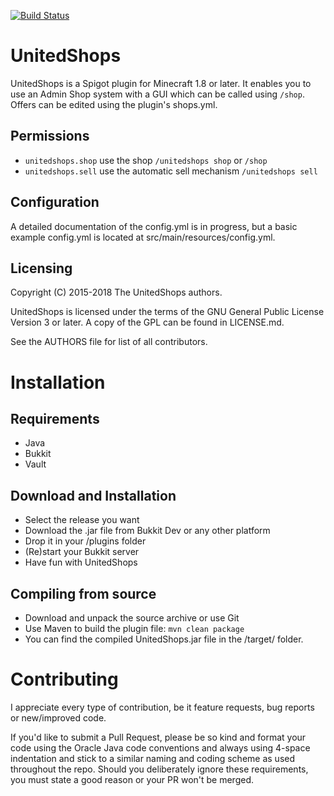 [![Build Status](https://travis-ci.org/NexAdn/unitedshops.svg?branch=master)](https://travis-ci.org/NexAdn/unitedshops)

# UnitedShops

UnitedShops is a Spigot plugin for Minecraft 1.8 or later.
It enables you to use an Admin Shop system with a GUI which can be called using `/shop`.
Offers can be edited using the plugin's shops.yml. 

## Permissions
* `unitedshops.shop` use the shop `/unitedshops shop` or `/shop`
* `unitedshops.sell` use the automatic sell mechanism `/unitedshops sell`

## Configuration
A detailed documentation of the config.yml is in progress, but a basic example config.yml is located at src/main/resources/config.yml.

## Licensing
Copyright (C) 2015-2018 The UnitedShops authors.

UnitedShops is licensed under the terms of the GNU General Public License Version 3 or later.
A copy of the GPL can be found in LICENSE.md.

See the AUTHORS file for list of all contributors.

# Installation
## Requirements
* Java
* Bukkit
* Vault

## Download and Installation
* Select the release you want
* Download the .jar file from Bukkit Dev or any other platform
* Drop it in your /plugins folder
* (Re)start your Bukkit server
* Have fun with UnitedShops

## Compiling from source
* Download and unpack the source archive or use Git
* Use Maven to build the plugin file: `mvn clean package`
* You can find the compiled UnitedShops.jar file in the /target/ folder.

# Contributing
I appreciate every type of contribution, be it feature requests, bug reports or new/improved code.

If you'd like to submit a Pull Request, please be so kind and format your code using the Oracle Java code conventions and always using 4-space indentation and stick to a similar naming and coding scheme as used throughout the repo.
Should you deliberately ignore these requirements, you must state a good reason or your PR won't be merged.
